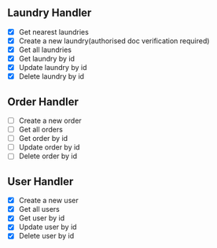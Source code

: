 ## Laundry Handler
- [x] Get nearest laundries 
- [x] Create a new laundry(authorised doc verification required)
- [x] Get all laundries 
- [x] Get laundry by id
- [x] Update laundry by id
- [x] Delete laundry by id

## Order Handler
- [ ] Create a new order
- [ ] Get all orders
- [ ] Get order by id
- [ ] Update order by id
- [ ] Delete order by id

## User Handler
- [x] Create a new user
- [x] Get all users
- [x] Get user by id
- [x] Update user by id
- [x] Delete user by id